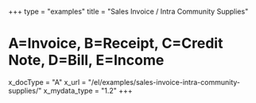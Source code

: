 +++
type = "examples"
title = "Sales Invoice / Intra Community Supplies"
# A=Invoice, B=Receipt, C=Credit Note, D=Bill, E=Income
x_docType = "A"
x_url = "/el/examples/sales-invoice-intra-community-supplies/"
x_mydata_type = "1.2"
+++